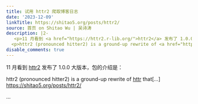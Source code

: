 ```yaml
---
title: 试用 httr2 爬取博客日志
date: '2023-12-09'
linkTitle: https://shitao5.org/posts/httr2/
source: 首页 on Shitao Wu | 吴诗涛
description: |2-
   <p>11 月看到 <a href="https://httr2.r-lib.org/">httr2</a> 发布了 1.0.0 大版本，包的介绍是：</p>
  <p>httr2 (pronounced hitter2) is a ground-up rewrite of <a href="https://httr.r-lib.org/">httr</a> that[&hellip;] <a href="https://shitao5.org/posts/httr2/">https://shitao5.org/posts/httr2/</a></p>  ...
disable_comments: true
---
```

 <p>11 月看到 <a href="https://httr2.r-lib.org/">httr2</a> 发布了 1.0.0 大版本，包的介绍是：</p>
<p>httr2 (pronounced hitter2) is a ground-up rewrite of <a href="https://httr.r-lib.org/">httr</a> that[&hellip;] <a href="https://shitao5.org/posts/httr2/">https://shitao5.org/posts/httr2/</a></p>  ...